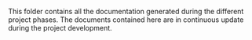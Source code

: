 
This folder contains all the documentation generated during the different project phases.
The documents contained here are in continuous update during the project development.